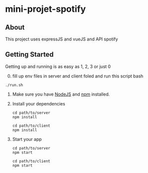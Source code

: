 # mini-projet-spotify


## About

This project uses expressJS and vueJS and API spotify

## Getting Started

Getting up and running is as easy as 1, 2, 3 or just 0

0. fill up env files in server and client foled and run this script bash
  ```
  ./run.sh
  
 ```

1. Make sure you have [NodeJS](https://nodejs.org/) and [npm](https://www.npmjs.com/) installed.
2. Install your dependencies

    ```
    cd path/to/server
    npm install
    ```
     ```
    cd path/to/client
    npm install
    ```

3. Start your app

    ```
    cd path/to/server
    npm start
    ```
    
    ```
    cd path/to/client
    npm start
    ```

